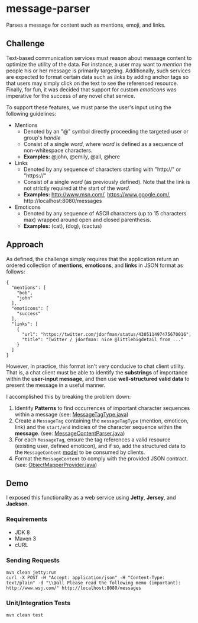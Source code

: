# message-parser
Parses a message for content such as mentions, emoji, and links.

## Challenge

Text-based communication services must reason about message content to optimize the utility of the data. For instance, a user may want to *mention* the people his or her message is primarily targeting. Additionally, such services are expected to format certain data such as *links* by adding anchor tags so that users may simply click on the text to see the referenced resource. Finally, for fun, it was decided that support for custom *emoticons* was imperative for the success of any novel chat service.

To support these features, we must parse the user's input using the following guidelines:
* Mentions
  * Denoted by an "@" symbol directly proceeding the targeted user or group's *handle*
  * Consist of a single _word_, where _word_ is defined as a sequence of non-whitespace characters.
  * **Examples:** @john, @emily, @all, @here
* Links
  * Denoted by any sequence of characters starting with "http://" or "https://"
  * Consist of a single _word_ (as previously defined). Note that the link is not strictly required at the start of the _word_.
  * **Examples:** http://www.msn.com/, https://www.google.com/, http://localhost:8080/messages
* Emoticons
  * Denoted by any sequence of ASCII characters (up to 15 characters max) wrapped around open and closed parenthesis.
  * **Examples:** (cat), (dog), (cactus)
  
## Approach

As defined, the challenge simply requires that the application return an ordered collection of **mentions**, **emoticons**, and **links** in JSON format as follows:
```
{
  "mentions": [
    "bob",
    "john"
  ],
  "emoticons": [
    "success"
  ],
  "links": [
    {
      "url": "https://twitter.com/jdorfman/status/430511497475670016",
      "title": "Twitter / jdorfman: nice @littlebigdetail from ..."
    }
  ]
}
```

However, in practice, this format isn't very conducive to chat client utility. That is, a chat client must be able to identify the **substrings** of importance within the **user-input message**, and then use **well-structured valid data** to present the message in a useful manner.

I accomplished this by breaking the problem down:

1. Identify **Patterns** to find occurrences of important character sequences within a message (see: [MessageTagType.java](MessageTagType.java))
2. Create a `MessageTag` containing the `messageTagType` (mention, emoticon, link) and the `start/end` indicies of the character sequence within the **message**. (see: [MessageContentParser.java](MessageContentParser.java))
3. For each `MessageTag`, ensure the tag references a valid resource (existing user, defined emoticon), and if so, add the structured data to the `MessageContent` [model](MessageContent.java) to be consumed by clients.
4. Format the `MessageContent` to comply with the provided JSON contract. (see: [ObjectMapperProvider.java](ObjectMapperProvider.java))

## Demo

I exposed this functionality as a web service using **Jetty**, **Jersey**, and **Jackson**.

### Requirements
* JDK 8
* Maven 3
* cURL

### Sending Requests
```
mvn clean jetty:run
curl -X POST -H "Accept: application/json" -H "Content-Type: text/plain" -d "\\@all Please read the following memo (important): http://www.wsj.com/" http://localhost:8080/messages
```

### Unit/Integration Tests
```
mvn clean test
```
